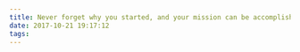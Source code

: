 ```yaml
---
title: Never forget why you started, and your mission can be accomplished.
date: 2017-10-21 19:17:12
tags:
---
```


